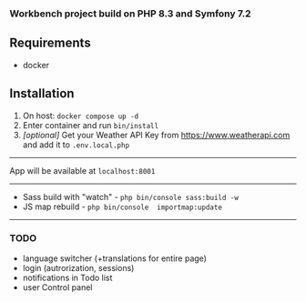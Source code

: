 ### Workbench project build on PHP 8.3 and Symfony 7.2

## Requirements
- docker

## Installation
1. On host: `docker compose up -d`
2. Enter container and run `bin/install`  
3. *[optional]* Get your Weather API Key from https://www.weatherapi.com and add it to `.env.local.php`

---

App will be available at `localhost:8001`

---

- Sass build with "watch" - `php bin/console sass:build -w`
- JS map rebuild - `php bin/console  importmap:update`

---
### TODO
- language switcher (+translations for entire page)
- login (autrorization, sessions)
- notifications in Todo list
- user Control panel

